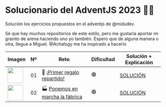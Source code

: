 # Solucionario del AdventJS 2023  🎄✨
Solución los ejercicios propuestos en el adventjs de @midudev.

Sé que hay muchos repositorios de este estilo, pero me gustaría aportar mi granito de arena haciendo uno yo también.
Espero que de alguna manera o otra, llegue a Miguel. @Achalogy me ha inspirado a hacerlo

| Imagen   | Nº       | Reto     | Dificultad | Solución + Explicación |
|----------|----------|----------|------------|------------------------|
| <img src="https://adventjs.dev/challenges-2023/1.png" width="50" style="object-fit: contain;" />   | 01   |🎁 [¡Primer regalo repartido!](https://adventjs.dev/es/challenges/2023/1) |🟢 | [SOLUCIÓN](2023/01/README.md)  |
| <img src="https://adventjs.dev/challenges-2023/2.png" width="50" style="object-fit: contain;" />   | 02   |🏭 [Ponemos en marcha la fábrica](https://adventjs.dev/es/challenges/2023/2) |🟢 | [SOLUCIÓN](2023/02/README.md)|
